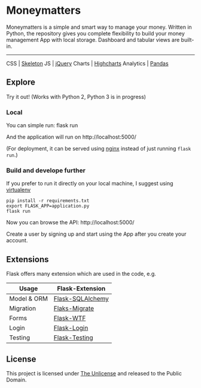 # Moneymatters
Moneymatters is a simple and smart way to manage your money. Written in Python, the repository gives you complete flexibility to build your money management App with local storage. Dashboard and tabular views are built-in.

---
CSS | [Skeleton](http://getskeleton.com/)
JS  | [jQuery](https://jquery.com/)
Charts | [Highcharts](https://highcharts.com/)
Analytics | [Pandas](https://pandas.pydata.org/)


## Explore
Try it out! (Works with Python 2, Python 3 is in progress)

### Local
You can simple run:
    flask run

And the application will run on http://localhost:5000/

(For deployment, it can be served using  [nginx](https://nginx.org/) instead of just running `flask run`.)

### Build and develope further
If you prefer to run it directly on your local machine, I suggest using
[virtualenv](https://virtualenv.pypa.io/en/stable/)

    pip install -r requirements.txt
    export FLASK_APP=application.py
    flask run

Now you can browse the API:
http://localhost:5000/

Create a user by signing up and start using the App after you create your account.

## Extensions
Flask offers many extension which are used in the code, e.g.

Usage               | Flask-Extension
------------------- | -----------------------
Model & ORM         | [Flask-SQLAlchemy](http://flask-sqlalchemy.pocoo.org/latest/)
Migration           | [Flaks-Migrate](http://flask-migrate.readthedocs.io/en/latest/)
Forms               | [Flask-WTF](https://flask-wtf.readthedocs.org/en/latest/)
Login               | [Flask-Login](https://flask-login.readthedocs.org/en/latest/)
Testing             | [Flask-Testing](https://pythonhosted.org/Flask-Testing/)

## License

This project is licensed under [The Unlicense](https://unlicense.org/) and released to the Public Domain.
